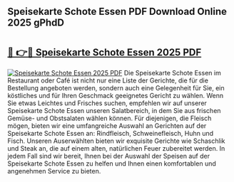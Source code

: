 ## Speisekarte Schote Essen PDF Download Online 2025 gPhdD

# <h2><a href="http://gcef75.nevu.top/?p=Speisekarte+Schote+Essen">🔗 👉🔴 Speisekarte Schote Essen 2025 PDF</a></h2>

[![Speisekarte Schote Essen 2025 PDF](https://i.imgur.com/dBaPXMq.png)](http://gcef75.nevu.top/?p=Speisekarte+Schote+Essen)
Die Speisekarte Schote Essen im Restaurant oder Café ist nicht nur eine Liste der Gerichte, die für die Bestellung angeboten werden, sondern auch eine Gelegenheit für Sie, ein köstliches und für Ihren Geschmack geeignetes Gericht zu wählen. Wenn Sie etwas Leichtes und Frisches suchen, empfehlen wir auf unserer Speisekarte Schote Essen unseren Salatbereich, in dem Sie aus frischen Gemüse- und Obstsalaten wählen können. Für diejenigen, die Fleisch mögen, bieten wir eine umfangreiche Auswahl an Gerichten auf der Speisekarte Schote Essen an: Rindfleisch, Schweinefleisch, Huhn und Fisch. Unseren Auserwählten bieten wir exquisite Gerichte wie Schaschlik und Steak an, die auf einem alten, natürlichen Feuer zubereitet werden. In jedem Fall sind wir bereit, Ihnen bei der Auswahl der Speisen auf der Speisekarte Schote Essen zu helfen und Ihnen einen komfortablen und angenehmen Service zu bieten.
